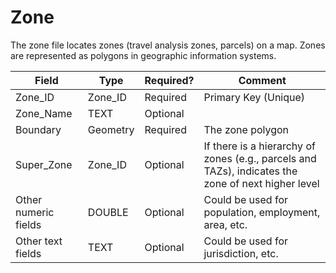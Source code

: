# Zone

The zone file locates zones (travel analysis zones, parcels) on a map.
Zones are represented as polygons in geographic information systems.

| Field                                   | Type     | Required? | Comment                                                                                            |
| --------------------------------------- | -------- | --------- | -------------------------------------------------------------------------------------------------- |
| <span class="underline">Zone\_ID</span> | Zone\_ID | Required  | Primary Key (Unique)                                                                               |
| Zone\_Name                              | TEXT     | Optional  |                                                                                                    |
| Boundary                                | Geometry | Required  | The zone polygon                                                                                   |
| Super\_Zone                             | Zone\_ID | Optional  | If there is a hierarchy of zones (e.g., parcels and TAZs), indicates the zone of next higher level |
| Other numeric fields                    | DOUBLE   | Optional  | Could be used for population, employment, area, etc.                                               |
| Other text fields                       | TEXT     | Optional  | Could be used for jurisdiction, etc.                                                               |

#
